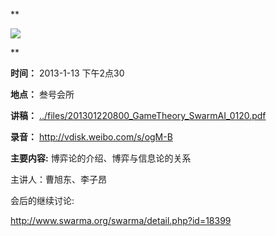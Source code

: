 **

![](http://www.swarma.org/files/201210260320_20055834-1_b.jpg)  

**

**时间：** 2013-1-13 下午2点30

**地点：** 叁号会所

**讲稿：** [../files/201301220800_GameTheory_SwarmAI_0120.pdf](download.php?id=596)

**录音：** <http://vdisk.weibo.com/s/ogM-B>

**主要内容:** 博弈论的介绍、博弈与信息论的关系 

主讲人：曹旭东、李子昂

会后的继续讨论:

<http://www.swarma.org/swarma/detail.php?id=18399>

